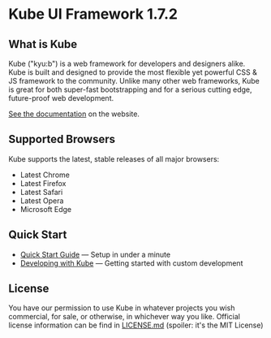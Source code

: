 # Kube UI Framework 1.7.2

## What is Kube

Kube ("kyu:b") is a web framework for developers and designers alike. 
Kube is built and designed to provide the most flexible yet powerful CSS & JS framework to the community. 
Unlike many other web frameworks, Kube is great for both super-fast bootstrapping and for a serious cutting edge, future-proof web development.

[See the documentation](https://imperavi.com/kube/docs/) on the website.

## Supported Browsers 

Kube supports the latest, stable releases of all major browsers:

- Latest Chrome
- Latest Firefox
- Latest Safari
- Latest Opera
- Microsoft Edge

## Quick Start
- [Quick Start Guide](https://imperavi.com/kube/docs/get-started/quick-start/) — Setup in under a minute
- [Developing with Kube](https://imperavi.com/kube/docs/get-started/quick-start/#s-sass-development-with-kube) — Getting started with custom development

## License
You have our permission to use Kube in whatever projects you wish commercial, for sale, or otherwise, in whichever way you like. Official license information can be find in [LICENSE.md](LICENSE.md) (spoiler: it's the MIT License)
